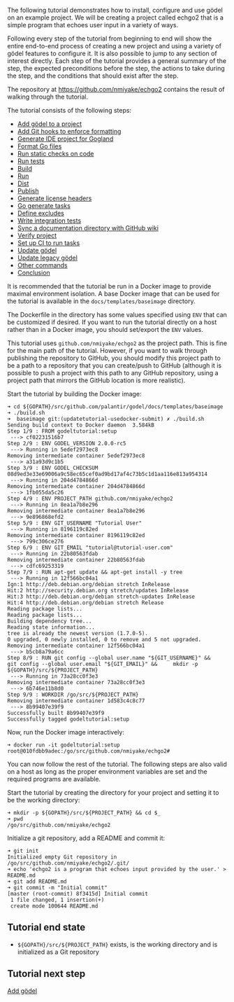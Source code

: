 The following tutorial demonstrates how to install, configure and use gödel on an example project. We will be creating a
project called echgo2 that is a simple program that echoes user input in a variety of ways.

Following every step of the tutorial from beginning to end will show the entire end-to-end process of creating a new
project and using a variety of gödel features to configure it. It is also possible to jump to any section of interest
directly. Each step of the tutorial provides a general summary of the step, the expected preconditions before the step,
the actions to take during the step, and the conditions that should exist after the step.

The repository at https://github.com/nmiyake/echgo2 contains the result of walking through the tutorial.

The tutorial consists of the following steps:

* [Add gödel to a project](https://github.com/palantir/godel/wiki/Add-g%C3%B6del)
* [Add Git hooks to enforce formatting](https://github.com/palantir/godel/wiki/Add-git-hooks)
* [Generate IDE project for Gogland](https://github.com/palantir/godel/wiki/Generate-IDE-project)
* [Format Go files](https://github.com/palantir/godel/wiki/Format)
* [Run static checks on code](https://github.com/palantir/godel/wiki/Check)
* [Run tests](https://github.com/palantir/godel/wiki/Test)
* [Build](https://github.com/palantir/godel/wiki/Build)
* [Run](https://github.com/palantir/godel/wiki/Run)
* [Dist](https://github.com/palantir/godel/wiki/Dist)
* [Publish](https://github.com/palantir/godel/wiki/Publish)
* [Generate license headers](https://github.com/palantir/godel/wiki/License-headers)
* [Go generate tasks](https://github.com/palantir/godel/wiki/Generate)
* [Define excludes](https://github.com/palantir/godel/wiki/Exclude)
* [Write integration tests](https://github.com/palantir/godel/wiki/Integration-tests)
* [Sync a documentation directory with GitHub wiki](https://github.com/palantir/godel/wiki/GitHub-wiki)
* [Verify project](https://github.com/palantir/godel/wiki/Verify)
* [Set up CI to run tasks](https://github.com/palantir/godel/wiki/CI-setup)
* [Update gödel](https://github.com/palantir/godel/wiki/Update-g%C3%B6del)
* [Update legacy gödel](https://github.com/palantir/godel/wiki/Update-legacy-godel)
* [Other commands](https://github.com/palantir/godel/wiki/Other-commands)
* [Conclusion](https://github.com/palantir/godel/wiki/Tutorial-conclusion)

It is recommended that the tutorial be run in a Docker image to provide maximal environment isolation. A base Docker
image that can be used for the tutorial is available in the `docs/templates/baseimage` directory.

The Dockerfile in the directory has some values specified using `ENV` that can be customized if desired. If you want to
run the tutorial directly on a host rather than in a Docker image, you should set/export the `ENV` values.

This tutorial uses `github.com/nmiyake/echgo2` as the project path. This is fine for the main path of the tutorial.
However, if you want to walk through publishing the repository to GitHub, you should modify this project path to be a
path to a repository that you can create/push to GitHub (although it is possible to push a project with this path to any
GitHub repository, using a project path that mirrors the GitHub location is more realistic).

Start the tutorial by building the Docker image:

```
➜ cd ${GOPATH}/src/github.com/palantir/godel/docs/templates/baseimage
➜ ./build.sh
➜  baseimage git:(updatetutorial-usedocker-submit) ✗ ./build.sh
Sending build context to Docker daemon  3.584kB
Step 1/9 : FROM godeltutorial:setup
 ---> cf02231516b7
Step 2/9 : ENV GODEL_VERSION 2.0.0-rc5
 ---> Running in 5edef2973ec8
Removing intermediate container 5edef2973ec8
 ---> a31a93d9c1b5
Step 3/9 : ENV GODEL_CHECKSUM 08d9ed3e33e69006a9c58ec65cef0ad9bd17af4c73b5c1d1aa116e813a954314
 ---> Running in 204d4784866d
Removing intermediate container 204d4784866d
 ---> 1fb055da5c26
Step 4/9 : ENV PROJECT_PATH github.com/nmiyake/echgo2
 ---> Running in 8ea1a7b8e296
Removing intermediate container 8ea1a7b8e296
 ---> 9e896868efd2
Step 5/9 : ENV GIT_USERNAME "Tutorial User"
 ---> Running in 8196119c82ed
Removing intermediate container 8196119c82ed
 ---> 799c306ce276
Step 6/9 : ENV GIT_EMAIL "tutorial@tutorial-user.com"
 ---> Running in 22b80563fdab
Removing intermediate container 22b80563fdab
 ---> cdfc69253319
Step 7/9 : RUN apt-get update && apt-get install -y tree
 ---> Running in 12f566bc04a1
Ign:1 http://deb.debian.org/debian stretch InRelease
Hit:2 http://security.debian.org stretch/updates InRelease
Hit:3 http://deb.debian.org/debian stretch-updates InRelease
Hit:4 http://deb.debian.org/debian stretch Release
Reading package lists...
Reading package lists...
Building dependency tree...
Reading state information...
tree is already the newest version (1.7.0-5).
0 upgraded, 0 newly installed, 0 to remove and 5 not upgraded.
Removing intermediate container 12f566bc04a1
 ---> b5cb8a79a6cc
Step 8/9 : RUN git config --global user.name "${GIT_USERNAME}" &&     git config --global user.email "${GIT_EMAIL}" &&     mkdir -p ${GOPATH}/src/${PROJECT_PATH}
 ---> Running in 73a28cc0f3e3
Removing intermediate container 73a28cc0f3e3
 ---> 6b746e11b8d0
Step 9/9 : WORKDIR /go/src/${PROJECT_PATH}
Removing intermediate container 1d583c4c8c77
 ---> 8b99407e39f9
Successfully built 8b99407e39f9
Successfully tagged godeltutorial:setup
```

Now, run the Docker image interactively:

```
➜ docker run -it godeltutorial:setup
root@010fdbb9adec:/go/src/github.com/nmiyake/echgo2#
```

You can now follow the rest of the tutorial. The following steps are also valid on a host as long as the proper
environment variables are set and the required programs are available.

Start the tutorial by creating the directory for your project and setting it to be the working directory:

```
➜ mkdir -p ${GOPATH}/src/${PROJECT_PATH} && cd $_
➜ pwd
/go/src/github.com/nmiyake/echgo2
```

Initialize a git repository, add a README and commit it:

```
➜ git init
Initialized empty Git repository in /go/src/github.com/nmiyake/echgo2/.git/
➜ echo 'echgo2 is a program that echoes input provided by the user.' > README.md
➜ git add README.md
➜ git commit -m "Initial commit"
[master (root-commit) 8f3415d] Initial commit
 1 file changed, 1 insertion(+)
 create mode 100644 README.md
```

Tutorial end state
------------------
* `${GOPATH}/src/${PROJECT_PATH}` exists, is the working directory and is initialized as a Git repository

Tutorial next step
------------------
[Add gödel](https://github.com/palantir/godel/wiki/Add-godel)
